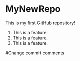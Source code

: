 # MyNewRepo
This is my first GitHub repository!

1. This is a feature.
2. This is a feature.
3. This is a feature.

#Change commit comments
